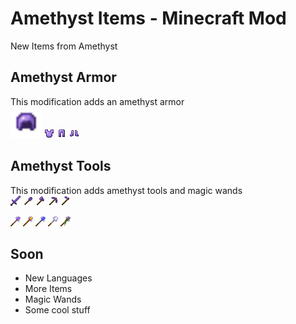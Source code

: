 # Amethyst Items - Minecraft Mod
New Items from Amethyst
## Amethyst Armor
This modification adds an amethyst armor</br>
<img height="50" src="./src/main/resources/assets/ameitems/textures/item/amethyst_helmet.png" width="50"/>
![Chestplate](./src/main/resources/assets/ameitems/textures/item/amethyst_chestplate.png)
![Leggings](./src/main/resources/assets/ameitems/textures/item/amethyst_leggings.png)
![Boots](./src/main/resources/assets/ameitems/textures/item/amethyst_boots.png)
## Amethyst Tools
This modification adds amethyst tools and magic wands</br>
![Sword](./src/main/resources/assets/ameitems/textures/item/amethyst_sword.png)
![Shovel](./src/main/resources/assets/ameitems/textures/item/amethyst_shovel.png)
![Axe](./src/main/resources/assets/ameitems/textures/item/amethyst_axe.png)
![Pickaxe](./src/main/resources/assets/ameitems/textures/item/amethyst_pickaxe.png)
![Hoe](./src/main/resources/assets/ameitems/textures/item/amethyst_hoe.png)</br>

![BlankWand](./src/main/resources/assets/ameitems/textures/item/blank_wand.png)
![FireWand](./src/main/resources/assets/ameitems/textures/item/fire_wand.png)
![WaterWand](./src/main/resources/assets/ameitems/textures/item/water_wand.png)
![AirWand](./src/main/resources/assets/ameitems/textures/item/air_wand.png)
![EarthWand](./src/main/resources/assets/ameitems/textures/item/earth_wand.png)

## Soon
- New Languages
- More Items
- Magic Wands
- Some cool stuff